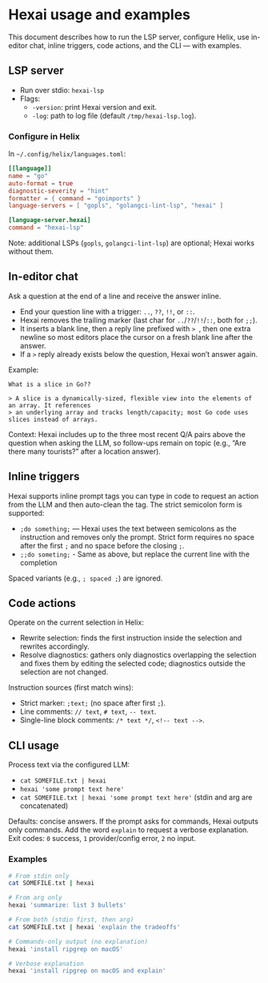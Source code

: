 # Hexai usage and examples

This document describes how to run the LSP server, configure Helix, use in-editor chat,
inline triggers, code actions, and the CLI — with examples.

## LSP server

- Run over stdio: `hexai-lsp`
- Flags:
  - `-version`: print Hexai version and exit.
  - `-log`: path to log file (default `/tmp/hexai-lsp.log`).

### Configure in Helix

In `~/.config/helix/languages.toml`:

```toml
[[language]]
name = "go"
auto-format = true
diagnostic-severity = "hint"
formatter = { command = "goimports" }
language-servers = [ "gopls", "golangci-lint-lsp", "hexai" ]

[language-server.hexai]
command = "hexai-lsp"
```

Note: additional LSPs (`gopls`, `golangci-lint-lsp`) are optional; Hexai works without them.

## In-editor chat

Ask a question at the end of a line and receive the answer inline.

- End your question line with a trigger: `..`, `??`, `!!`, or `::`.
- Hexai removes the trailing marker (last char for `..`/`??`/`!!`/`::`, both for `;;`).
- It inserts a blank line, then a reply line prefixed with `> `, then one extra newline so most
  editors place the cursor on a fresh blank line after the answer.
- If a `>` reply already exists below the question, Hexai won’t answer again.

Example:

```text
What is a slice in Go??

> A slice is a dynamically-sized, flexible view into the elements of an array. It references
> an underlying array and tracks length/capacity; most Go code uses slices instead of arrays.

```

Context: Hexai includes up to the three most recent Q/A pairs above the question when asking the LLM, so follow-ups remain on topic (e.g., “Are there many tourists?” after a location answer).

## Inline triggers

Hexai supports inline prompt tags you can type in code to request an action from the LLM and then auto-clean the tag. The strict semicolon form is supported:

- `;do something;` — Hexai uses the text between semicolons as the instruction and removes only the prompt. Strict form requires no space after the first `;` and no space before the closing `;`.
- `;;do someting;` - Same as above, but replace the current line with the completion

Spaced variants (e.g., `; spaced ;`) are ignored.

## Code actions

Operate on the current selection in Helix:

- Rewrite selection: finds the first instruction inside the selection and rewrites accordingly.
- Resolve diagnostics: gathers only diagnostics overlapping the selection and fixes them by editing the selected code; diagnostics outside the selection are not changed.

Instruction sources (first match wins):

- Strict marker: `;text;` (no space after first `;`).
- Line comments: `// text`, `# text`, `-- text`.
- Single-line block comments: `/* text */`, `<!-- text -->`.

## CLI usage

Process text via the configured LLM:

- `cat SOMEFILE.txt | hexai`
- `hexai 'some prompt text here'`
- `cat SOMEFILE.txt | hexai 'some prompt text here'` (stdin and arg are concatenated)

Defaults: concise answers. If the prompt asks for commands, Hexai outputs only commands. Add the word `explain` to request a verbose explanation. Exit codes: `0` success, `1` provider/config error, `2` no input.

### Examples

```sh
# From stdin only
cat SOMEFILE.txt | hexai

# From arg only
hexai 'summarize: list 3 bullets'

# From both (stdin first, then arg)
cat SOMEFILE.txt | hexai 'explain the tradeoffs'

# Commands-only output (no explanation)
hexai 'install ripgrep on macOS'

# Verbose explanation
hexai 'install ripgrep on macOS and explain'
```
